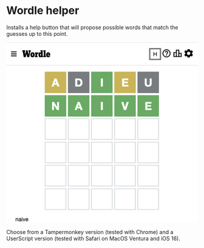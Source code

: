 # Wordle helper

Installs a help button that will propose possible words that match the guesses up to this point. 

![Augmented Wordle](img.png)

Choose from a Tampermonkey version (tested with Chrome) and a UserScript version (tested with Safari on MacOS Ventura and iOS 16).

